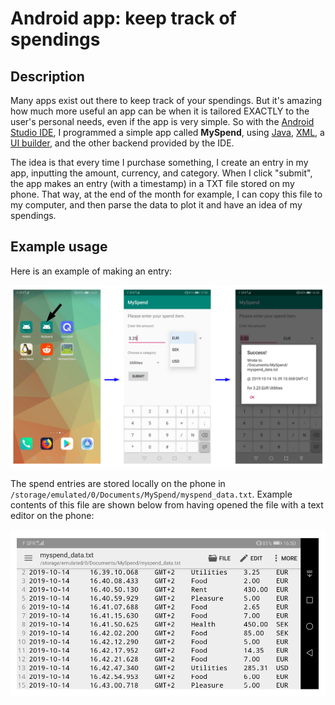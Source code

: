 # Android app: keep track of spendings

## Description

Many apps exist out there to keep track of your spendings. But it's amazing how much more useful an app can be when it is tailored EXACTLY to the user's personal needs, even if the app is very simple. So with the <a href="https://en.wikipedia.org/wiki/Android_Studio">Android Studio IDE</a>, I programmed a simple app called <b>MySpend</b>, using <a href="https://en.wikipedia.org/wiki/Java">Java</a>, <a href="https://en.wikipedia.org/wiki/XML">XML</a>, a <a href="https://en.wikipedia.org/wiki/Graphical_user_interface_builder">UI builder</a>, and the other backend provided by the IDE.

The idea is that every time I purchase something, I create an entry in my app, inputting the amount, currency, and category. When I click "submit", the app makes an entry (with a timestamp) in a TXT file stored on my phone. That way, at the end of the month for example, I can copy this file to my computer, and then parse the data to plot it and have an idea of my spendings.

## Example usage

Here is an example of making an entry:

<img src="https://github.com/nullberg/MySpend/blob/master/images/MySpend_entry_example.png" alt="MySpend_entry_example.png" width="600px"/>

The spend entries are stored locally on the phone in <code>/storage/emulated/0/Documents/MySpend/myspend_data.txt</code>. Example contents of this file are shown below from having opened the file with a text editor on the phone:

<img src="https://github.com/nullberg/MySpend/blob/master/images/MySpend_data_file.png" alt="MySpend_data_file.png" width="600px"/>